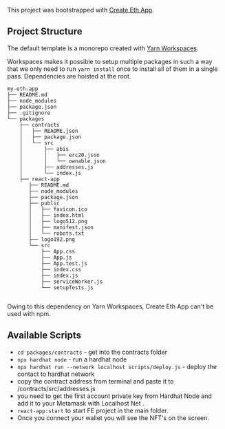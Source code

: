 This project was bootstrapped with [Create Eth App](https://github.com/paulrberg/create-eth-app).

## Project Structure

The default template is a monorepo created with [Yarn Workspaces](https://classic.yarnpkg.com/en/docs/workspaces/).

Workspaces makes it possible to setup multiple packages in such a way that we only need to run `yarn install` once to install all of them in
a single pass. Dependencies are hoisted at the root.

```
my-eth-app
├── README.md
├── node_modules
├── package.json
├── .gitignore
└── packages
    ├── contracts
    │   ├── README.json
    │   ├── package.json
    │   └── src
    │       ├── abis
    │       │   ├── erc20.json
    │       │   └── ownable.json
    │       ├── addresses.js
    │       └── index.js
    ├── react-app
       ├── README.md
       ├── node_modules
       ├── package.json
       ├── public
       │   ├── favicon.ico
       │   ├── index.html
       │   ├── logo512.png
       │   ├── manifest.json
       │   └── robots.txt
       ├── logo192.png
       └── src
           ├── App.css
           ├── App.js
           ├── App.test.js
           ├── index.css
           ├── index.js
           ├── serviceWorker.js
           └── setupTests.js


```

Owing to this dependency on Yarn Workspaces, Create Eth App can't be used with npm.

## Available Scripts

- `cd packages/contracts` - get into the contracts folder
- `npx hardhat node` - run a hardhat node
- `npx hardhat run --network localhost scripts/deploy.js` - deploy the contact to hardhat network
- copy the contract address from terminal and paste it to /contracts/src/addresses.js
- you need to get the first account private key from Hardhat Node and add it to your Metamask with Localhost Net .
- `react-app:start` to start FE project in the main folder.
- Once you connect your wallet you will see the NFT's on the screen.
